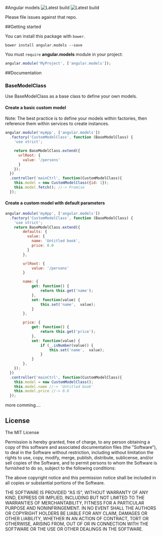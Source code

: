#Angular models
![Latest build](https://img.shields.io/badge/latest-v0.0.3--Beta.7-brightgreen.svg)
![Latest build](https://travis-ci.org/fupslot/angular-models.svg?branch=master)

Please file issues against that repo.

##Getting started

You can install this package with `bower`.

```shell
bower install angular.models --save
```

You must `require` **angular.models** module in your project:


```js
angular.module('MyProject', ['angular.models']);
```

##Documentation

### BaseModelClass

Use BaseModelClass as a base class to define your own models.

#### Create a basic custom model

Note: The best practice is to define your models within factories, then reference them within services to create instances.


```js
angular.module('myApp', ['angular.models'])
  .factory('CustomModelClass', function (BaseModelClass) {
    'use strict';

    return BaseModelClass.extend({
      urlRoot: {
      	value: '/persons'
      }
    });
  })
  .controller('mainCtrl', function(CustomModelClass){
  	this.model = new CustomModelClass({id: 1});
  	this.model.fetch(); //-> Promise
  });
```

#### Create a custom model with default parameters

```js
angular.module('myApp', ['angular.models'])
  .factory('CustomModelClass', function (BaseModelClass) {
    'use strict';
    return BaseModelClass.extend({
	    defaults: {
		  value: {
			name: 'Untitled book',
			price: 0.0
		  }
	    },

        urlRoot: {
      	    value: '/persons'
        }

	    name: {
		    get: function() {
			    return this.get('name');
		    },
		    set: function(value) {
			    this.set('name',  value);
		    }
	    },

	    price: {
		    get: function() {
			    return this.get('price');
		    },
		    set: function(value) {
			    if (_.isNumber(value)) {
			        this.set('name',  value);
			    }
		    }
	    },
    });
  })
  .controller('mainCtrl', function(CustomModelClass){
  	this.model = new CustomModelClass();
  	this.model.name //-> 'Untitled book'
  	this.model.price //-> 0.0
  });
```

more comming....


## License

The MIT License

Permission is hereby granted, free of charge, to any person obtaining a copy
of this software and associated documentation files (the "Software"), to deal
in the Software without restriction, including without limitation the rights
to use, copy, modify, merge, publish, distribute, sublicense, and/or sell
copies of the Software, and to permit persons to whom the Software is
furnished to do so, subject to the following conditions:

The above copyright notice and this permission notice shall be included in
all copies or substantial portions of the Software.

THE SOFTWARE IS PROVIDED "AS IS", WITHOUT WARRANTY OF ANY KIND, EXPRESS OR
IMPLIED, INCLUDING BUT NOT LIMITED TO THE WARRANTIES OF MERCHANTABILITY,
FITNESS FOR A PARTICULAR PURPOSE AND NONINFRINGEMENT. IN NO EVENT SHALL THE
AUTHORS OR COPYRIGHT HOLDERS BE LIABLE FOR ANY CLAIM, DAMAGES OR OTHER
LIABILITY, WHETHER IN AN ACTION OF CONTRACT, TORT OR OTHERWISE, ARISING FROM,
OUT OF OR IN CONNECTION WITH THE SOFTWARE OR THE USE OR OTHER DEALINGS IN
THE SOFTWARE.
